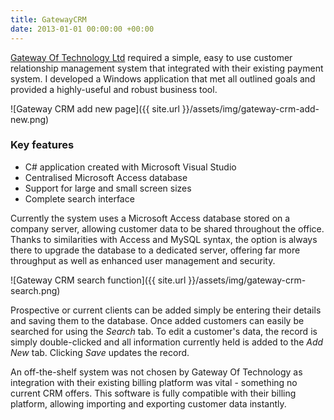 ```yaml
---
title: GatewayCRM
date: 2013-01-01 00:00:00 +00:00
---
```


[Gateway Of Technology Ltd](http://gotltd.co.uk/) required a simple, easy to use customer relationship management system that integrated with their existing payment system. I developed a Windows application that met all outlined goals and provided a highly-useful and robust business tool.

![Gateway CRM add new page]({{ site.url }}/assets/img/gateway-crm-add-new.png)

### Key features

* C# application created with Microsoft Visual Studio
* Centralised Microsoft Access database
* Support for large and small screen sizes
* Complete search interface

Currently the system uses a Microsoft Access database stored on a company server, allowing customer data to be shared throughout the office. Thanks to similarities with Access and MySQL syntax, the option is always there to upgrade the database to a dedicated server, offering far more throughput as well as enhanced user management and security.

![Gateway CRM search function]({{ site.url }}/assets/img/gateway-crm-search.png)

Prospective or current clients can be added simply be entering their details and saving them to the database. Once added customers can easily be searched for using the *Search* tab. To edit a customer's data, the record is simply double-clicked and all information currently held is added to the *Add New* tab. Clicking *Save* updates the record.

An off-the-shelf system was not chosen by Gateway Of Technology as integration with their existing billing platform was vital - something no current CRM offers. This software is fully compatible with their billing platform, allowing importing and exporting customer data instantly.